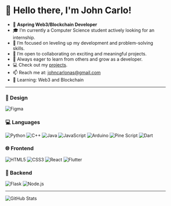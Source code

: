 # 👋 Hello there, I'm John Carlo!
- 🌟 **Aspring Web3/Blockchain Developer**
- 🎓 I’m currently a Computer Science student actively looking for an internship.
- 🌱 I’m focused on leveling up my development and problem-solving skills.
- 🤝 I’m open to collaborating on exciting and meaningful projects.
- 🚀 Always eager to learn from others and grow as a developer.
- 💻 Check out my [projects](https://github.com/johncarlonas?tab=repositories).
- 📫 Reach me at: johncarlonas@gmail.com
- 🚀 Learning: Web3 and Blockchain

---

### 🎨 Design
![Figma](https://img.shields.io/badge/Figma-F24E1E?style=for-the-badge&logo=figma&logoColor=white)

### 💻 Languages
![Python](https://img.shields.io/badge/Python-3776AB?style=for-the-badge&logo=python&logoColor=white)
![C++](https://img.shields.io/badge/C++-00599C?style=for-the-badge&logo=c%2B%2B&logoColor=white)
![Java](https://img.shields.io/badge/Java-007396?style=for-the-badge&logo=java&logoColor=white)
![JavaScript](https://img.shields.io/badge/JavaScript-F7DF1E?style=for-the-badge&logo=javascript&logoColor=black)
![Arduino](https://img.shields.io/badge/Arduino-00979D?style=for-the-badge&logo=arduino&logoColor=white)
![Pine Script](https://img.shields.io/badge/Pine%20Script-43B78D?style=for-the-badge&logo=tradingview&logoColor=white)
![Dart](https://img.shields.io/badge/Dart-0175C2?style=for-the-badge&logo=dart&logoColor=white)

### 🌐 Frontend
![HTML5](https://img.shields.io/badge/HTML5-E34F26?style=for-the-badge&logo=html5&logoColor=white)
![CSS3](https://img.shields.io/badge/CSS3-1572B6?style=for-the-badge&logo=css3&logoColor=white)
![React](https://img.shields.io/badge/React-20232A?style=for-the-badge&logo=react&logoColor=61DAFB)
![Flutter](https://img.shields.io/badge/Flutter-02569B?style=for-the-badge&logo=flutter&logoColor=white)

### 🧩 Backend  
![Flask](https://img.shields.io/badge/Flask-000000?style=for-the-badge&logo=flask&logoColor=white)
![Node.js](https://img.shields.io/badge/Node.js-339933?style=for-the-badge&logo=node.js&logoColor=white)  

---

![GitHub Stats](https://github-readme-stats.vercel.app/api?username=johncarlonas&show_icons=true&theme=radical)
